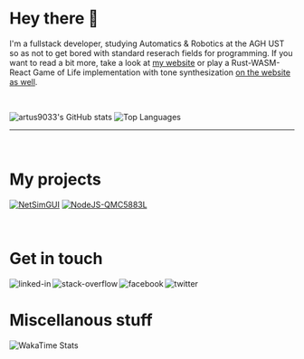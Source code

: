 # Hey there 👋

I'm a fullstack developer, studying Automatics & Robotics at the AGH UST so as not to get bored with standard reserach fields for programming.
If you want to read a bit more, take a look at [my website](https://artus9033.now.sh) or play a Rust-WASM-React Game of Life implementation with tone synthesization [on the website as well](https://artus9033.now.sh/game-of-life).

<br/>

![artus9033's GitHub stats](https://github-readme-stats.vercel.app/api?username=artus9033&show_icons=true&custom_title=GitHub%20Stats) ![Top Languages](https://github-readme-stats.vercel.app/api/top-langs/?username=artus9033&layout=compact&custom_title=My%20most%20used%20GH%20languages)

---

<br/>

# My projects

[![NetSimGUI](https://github-readme-stats.vercel.app/api/pin/?username=artus9033&repo=NetSimGUI)](https://github.com/artus9033/NetSimGUI) [![NodeJS-QMC5883L](https://github-readme-stats.vercel.app/api/pin/?username=artus9033&repo=NodeJS-QMC5883L)](https://github.com/artus9033/NodeJS-QMC5883L)

<br/>

# Get in touch

[<img align="left" alt="linked-in" src="https://img.shields.io/badge/linkedin-%230077B5.svg?&style=for-the-badge&logo=linkedin&logoColor=white" />](https://www.linkedin.com/in/artur-morys/)

[<img align="left" alt="stack-overflow" src="https://img.shields.io/badge/stack%20overflow-FE7A16?logo=stack-overflow&logoColor=white&style=for-the-badge" />](https://stackoverflow.com/users/4618440/artus9033)

[<img align="left" alt="facebook" src="https://img.shields.io/badge/facebook-%231877F2.svg?&style=for-the-badge&logo=facebook&logoColor=white" />](https://www.facebook.com/artus9033/)

[<img align="left" alt="twitter" src="https://img.shields.io/badge/Contact%20me%20via%20email-brightgreen?&style=for-the-badge" />](mailto:artus9033@gmail.com)

<br/>

# Miscellanous stuff

![WakaTime Stats](https://github-readme-stats.vercel.app/api/wakatime?username=artus9033&layout=compact)
